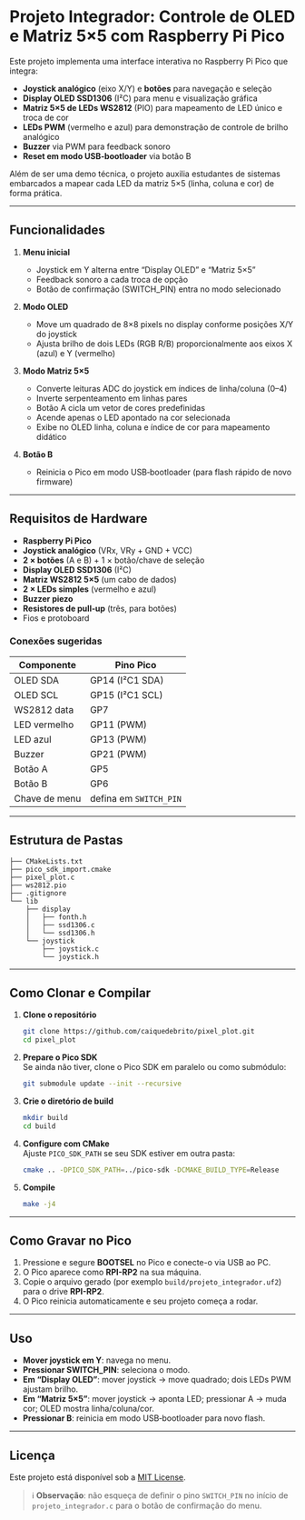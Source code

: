 # Projeto Integrador: Controle de OLED e Matriz 5×5 com Raspberry Pi Pico

Este projeto implementa uma interface interativa no Raspberry Pi Pico que integra:

- **Joystick analógico** (eixo X/Y) e **botões** para navegação e seleção  
- **Display OLED SSD1306** (I²C) para menu e visualização gráfica  
- **Matriz 5×5 de LEDs WS2812** (PIO) para mapeamento de LED único e troca de cor  
- **LEDs PWM** (vermelho e azul) para demonstração de controle de brilho analógico  
- **Buzzer** via PWM para feedback sonoro  
- **Reset em modo USB‑bootloader** via botão B  

Além de ser uma demo técnica, o projeto auxilia estudantes de sistemas embarcados a mapear cada LED da matriz 5×5 (linha, coluna e cor) de forma prática.

---

## Funcionalidades

1. **Menu inicial**  
   - Joystick em Y alterna entre “Display OLED” e “Matriz 5×5”  
   - Feedback sonoro a cada troca de opção  
   - Botão de confirmação (SWITCH_PIN) entra no modo selecionado  

2. **Modo OLED**  
   - Move um quadrado de 8×8 pixels no display conforme posições X/Y do joystick  
   - Ajusta brilho de dois LEDs (RGB R/B) proporcionalmente aos eixos X (azul) e Y (vermelho)  

3. **Modo Matriz 5×5**  
   - Converte leituras ADC do joystick em índices de linha/coluna (0–4)  
   - Inverte serpenteamento em linhas pares  
   - Botão A cicla um vetor de cores predefinidas  
   - Acende apenas o LED apontado na cor selecionada  
   - Exibe no OLED linha, coluna e índice de cor para mapeamento didático  

4. **Botão B**  
   - Reinicia o Pico em modo USB‑bootloader (para flash rápido de novo firmware)  

---

## Requisitos de Hardware

- **Raspberry Pi Pico**  
- **Joystick analógico** (VRx, VRy + GND + VCC)  
- **2 × botões** (A e B) + 1 × botão/chave de seleção  
- **Display OLED SSD1306** (I²C)  
- **Matriz WS2812 5×5** (um cabo de dados)  
- **2 × LEDs simples** (vermelho e azul)  
- **Buzzer piezo**  
- **Resistores de pull‑up** (três, para botões)  
- Fios e protoboard

### Conexões sugeridas

| Componente       | Pino Pico       |
|------------------|-----------------|
| OLED SDA         | GP14 (I²C1 SDA) |
| OLED SCL         | GP15 (I²C1 SCL) |
| WS2812 data      | GP7             |
| LED vermelho     | GP11 (PWM)      |
| LED azul         | GP13 (PWM)      |
| Buzzer           | GP21 (PWM)      |
| Botão A          | GP5             |
| Botão B          | GP6             |
| Chave de menu    | defina em `SWITCH_PIN` |

---

## Estrutura de Pastas

```
├── CMakeLists.txt
├── pico_sdk_import.cmake
├── pixel_plot.c
├── ws2812.pio
├── .gitignore
└── lib
    ├── display
    │   ├── fonth.h
    │   ├── ssd1306.c
    │   └── ssd1306.h
    └── joystick
        ├── joystick.c
        └── joystick.h
```

---

## Como Clonar e Compilar

1. **Clone o repositório**  
   ```bash
   git clone https://github.com/caiquedebrito/pixel_plot.git
   cd pixel_plot
   ```

2. **Prepare o Pico SDK**  
   Se ainda não tiver, clone o Pico SDK em paralelo ou como submódulo:
   ```bash
   git submodule update --init --recursive
   ```

3. **Crie o diretório de build**  
   ```bash
   mkdir build
   cd build
   ```

4. **Configure com CMake**  
   Ajuste `PICO_SDK_PATH` se seu SDK estiver em outra pasta:
   ```bash
   cmake .. -DPICO_SDK_PATH=../pico-sdk -DCMAKE_BUILD_TYPE=Release
   ```

5. **Compile**  
   ```bash
   make -j4
   ```

---

## Como Gravar no Pico

1. Pressione e segure **BOOTSEL** no Pico e conecte-o via USB ao PC.  
2. O Pico aparece como **RPI-RP2** na sua máquina.  
3. Copie o arquivo gerado (por exemplo `build/projeto_integrador.uf2`) para o drive **RPI-RP2**.  
4. O Pico reinicia automaticamente e seu projeto começa a rodar.

---

## Uso

- **Mover joystick em Y**: navega no menu.  
- **Pressionar SWITCH_PIN**: seleciona o modo.  
- **Em “Display OLED”**: mover joystick → move quadrado; dois LEDs PWM ajustam brilho.  
- **Em “Matriz 5×5”**: mover joystick → aponta LED; pressionar A → muda cor; OLED mostra linha/coluna/cor.  
- **Pressionar B**: reinicia em modo USB‑bootloader para novo flash.

---

## Licença

Este projeto está disponível sob a [MIT License](LICENSE).  

> ℹ️ **Observação**: não esqueça de definir o pino `SWITCH_PIN` no início de `projeto_integrador.c` para o botão de confirmação do menu.